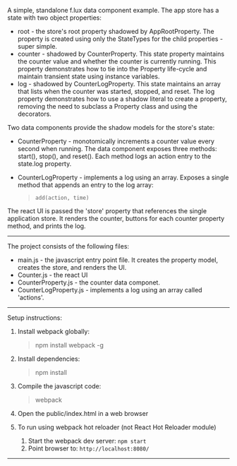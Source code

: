 A simple, standalone f.lux data component example. The app store has a state with two object properties:

* root - the store's root property shadowed by AppRootProperty. The property is created using only
	the StateTypes for the child properties - super simple.
* counter - shadowed by CounterProperty. This state property maintains the counter value and whether
	the counter is currently running. This property demonstrates how to tie into the Property
	life-cycle and maintain transient state using instance variables.
* log - shadowed by CounterLogProperty. This state maintains an array that lists when the counter was
	started, stopped, and reset. The log property demonstrates how to use a shadow literal to create
	a property, removing the need to subclass a Property class and using the decorators.

Two data components provide the shadow models for the store's state:

* CounterProperty - monotomically increments a counter value every second when running. The data
	component exposes three methods: start(), stop(), and reset(). Each method logs an action
	entry to the state.log property.
* CounterLogProperty - implements a log using an array. Exposes a single method that
	appends an entry to the log array:

	> `add(action, time)`


The react UI is passed the 'store' property that references the single application store. It renders the
counter, buttons for each counter property method, and prints the log.


* * *


The project consists of the following files:

* main.js - the javascript entry point file. It creates the property model, creates the store, and renders the UI.
* Counter.js - the react UI
* CounterProperty.js - the counter data componet.
* CounterLogProperty.js - implements a log using an array called 'actions'.


* * *

Setup instructions:

1. Install webpack globally:

	> npm install webpack -g

2. Install dependencies:

	> npm install

3. Compile the javascript code:

	> webpack

4. Open the public/index.html in a web browser

5. To run using webpack hot reloader (not React Hot Reloader module)
	1. Start the webpack dev server: `npm start`
	2. Point browser to: `http://localhost:8080/`


* * *



